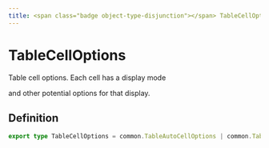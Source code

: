 ```yaml
---
title: <span class="badge object-type-disjunction"></span> TableCellOptions
---
```

# <span class="badge object-type-disjunction"></span> TableCellOptions

Table cell options. Each cell has a display mode

and other potential options for that display.

## Definition

```typescript
export type TableCellOptions = common.TableAutoCellOptions | common.TableSparklineCellOptions | common.TableBarGaugeCellOptions | common.TableColoredBackgroundCellOptions | common.TableColorTextCellOptions | common.TableImageCellOptions | common.TableJsonViewCellOptions;

```
